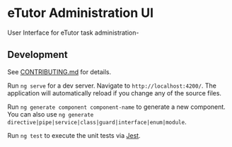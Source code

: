 # eTutor Administration UI

User Interface for eTutor task administration-

## Development

See [CONTRIBUTING.md](https://github.com/martin-temp/task-administration-ui/blob/main/CONTRIBUTING.md) for details.

Run `ng serve` for a dev server. Navigate to `http://localhost:4200/`. The application will automatically reload if you change any of the source files.

Run `ng generate component component-name` to generate a new component. You can also use `ng generate directive|pipe|service|class|guard|interface|enum|module`.

Run `ng test` to execute the unit tests via [Jest](https://jestjs.io/).
